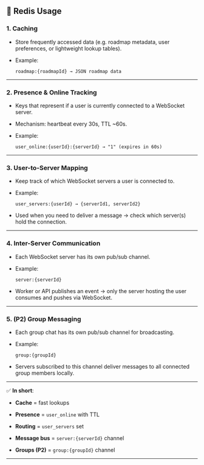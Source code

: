 ## 🚀 Redis Usage

### 1. **Caching**

* Store frequently accessed data (e.g. roadmap metadata, user preferences, or lightweight lookup tables).
    
* Example:
    
    ```
    roadmap:{roadmapId} → JSON roadmap data
    ```
    

* * *

### 2. **Presence & Online Tracking**

* Keys that represent if a user is currently connected to a WebSocket server.
    
* Mechanism: heartbeat every 30s, TTL ~60s.
    
* Example:
    
    ```
    user_online:{userId}:{serverId} → "1" (expires in 60s)
    ```
    

* * *

### 3. **User-to-Server Mapping**

* Keep track of which WebSocket servers a user is connected to.
    
* Example:
    
    ```
    user_servers:{userId} → {serverId1, serverId2}
    ```
    
* Used when you need to deliver a message → check which server(s) hold the connection.
    

* * *

### 4. **Inter-Server Communication**

* Each WebSocket server has its own pub/sub channel.
    
* Example:
    
    ```
    server:{serverId}
    ```
    
* Worker or API publishes an event → only the server hosting the user consumes and pushes via WebSocket.
    

* * *

### 5. **(P2) Group Messaging**

* Each group chat has its own pub/sub channel for broadcasting.
    
* Example:
    
    ```
    group:{groupId}
    ```
    
* Servers subscribed to this channel deliver messages to all connected group members locally.
    

* * *

✅ **In short**:

* **Cache** = fast lookups
    
* **Presence** = `user_online` with TTL
    
* **Routing** = `user_servers` set
    
* **Message bus** = `server:{serverId}` channel
    
* **Groups (P2)** = `group:{groupId}` channel
    

* * *
